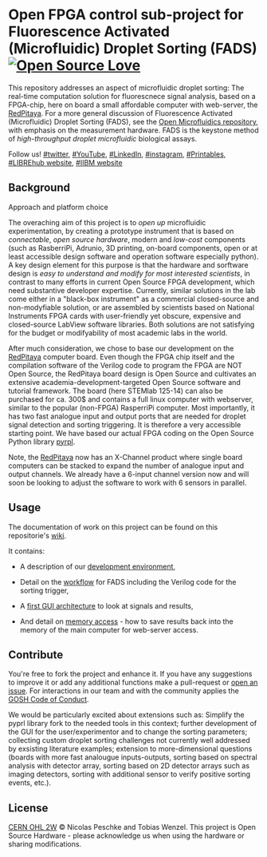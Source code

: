 # Open FPGA control sub-project for Fluorescence Activated (Microfluidic) Droplet Sorting (FADS) [![Open Source Love](https://badges.frapsoft.com/os/v1/open-source.svg?v=103)](https://github.com/ellerbrock/open-source-badges/)

This repository addresses an aspect of microfluidic droplet sorting: The real-time computation solution for fluorescnece signal analysis, based on a FPGA-chip, here on board a small affordable computer with web-server, the [RedPitaya](https://github.com/RedPitaya). For a more general discussion of Fluorescence Activated (Microfluidic) Droplet Sorting (FADS), see the [Open Microfluidics repository](https://github.com/MakerTobey/OpenMicrofluidics/tree/master/Open%20Fluorescence%20Activated%20Droplet%20Sorting%20(FADS)), with emphasis on the measurement hardware. FADS is the keystone method of *high-throughput droplet microfluidic* biological assays.

Follow us! [#twitter](https://twitter.com/WenzelLab), [#YouTube](https://www.youtube.com/@librehub), [#LinkedIn](https://www.linkedin.com/company/92802424), [#instagram](https://www.instagram.com/wenzellab/), [#Printables](https://www.printables.com/@WenzelLab), [#LIBREhub website](https://librehub.github.io), [#IIBM website](https://ingenieriabiologicaymedica.uc.cl/en/people/faculty/821-tobias-wenzel)

## Background

Approach and platform choice

The overaching aim of this project is to *open up* microfluidic experimentation, by creating a prototype instrument that is based on *connectable*, *open source hardware*, modern and *low-cost* components (such as RasberriPi, Adrunio, 3D printing, on-board components, open or at least accessible design software and operation software especially python). A key design element for this purpose is that the hardware and sorftware design is *easy to understand and modify for most interested scientists*, in contrast to many efforts in current Open Source FPGA development, which need substantive developer expertise. Currently, similar solutions in the lab come either in a "black-box instrument" as a commercial closed-source and non-modyfiable solution, or are assembled by scientists based on National Instruments FPGA cards with user-friendly yet obscure, expensive and closed-source LabView software libraries. Both solutions are not satisfying for the budget or modifyability of most academic labs in the world.

After much consideration, we chose to base our development on the [RedPitaya](https://github.com/RedPitaya) computer board. Even though the FPGA chip itself and the compilation software of the Verilog code to program the FPGA are NOT Open Source, the RedPitaya board design is Open Source and cultivates an extensive academia-development-targeted Open Source software and tutorial framework. The board (here STEMlab 125-14) can also be purchased for ca. 300$ and contains a full linux computer with webserver, similar to the popular (non-FPGA) RasperriPi computer. Most importantly, it has two fast analogue input and output ports that are needed for droplet signal detection and sorting triggering. It is therefore a very accessible starting point. We have based our actual FPGA coding on the Open Source Python library [pyrpl](http://lneuhaus.github.io/pyrpl/).

Note, the [RedPitaya](https://github.com/RedPitaya) now has an X-Channel product where single board computers can be stacked to expand the number of analogue input and output channels. We already have a 6-input channel version now and will soon be looking to adjust the software to work with 6 sensors in parallel.

## Usage

The documentation of work on this project can be found on this repositorie's [wiki](https://github.com/wenzel-lab/droplet-sorting-FPGA-controller/wiki).

It contains:

* A description of our [development environment](https://github.com/wenzel-lab/droplet-sorting-FPGA-control/wiki/Development-Environment), 

* Detail on the [workflow](https://github.com/wenzel-lab/droplet-sorting-FPGA-control/wiki/Development-Workflow) for FADS including the Verilog code for the sorting trigger,

* A [first GUI architecture](https://github.com/wenzel-lab/droplet-sorting-FPGA-control/wiki/GUI-Architecture) to look at signals and results,

* And detail on [memory access](https://github.com/wenzel-lab/droplet-sorting-FPGA-control/wiki/Memory-Access) - how to save results back into the memory of the main computer for web-server access.

## Contribute

You're free to fork the project and enhance it. If you have any suggestions to improve it or add any additional functions make a pull-request or [open an issue](https://github.com/wenzel-lab/droplet-sorting-FPGA-control/issues/new).
For interactions in our team and with the community applies the [GOSH Code of Conduct](https://openhardware.science/gosh-2017/gosh-code-of-conduct/).

We would be particularly excited about extensions such as: Simplify the pyprl library fork to the needed tools in this context; further development of the GUI for the user/experimentor and to change the sorting parameters; collecting custom droplet sorting challenges not currently well addressed by exsisting literature examples; extension to more-dimensional questions (boards with more fast analougue inputs-outputs, sorting based on spectral analysis with detector array, sorting based on 2D detector arrays such as imaging detectors, sorting with additional sensor to verify positive sorting events, etc.).

## License

[CERN OHL 2W](LICENSE) © Nicolas Peschke and Tobias Wenzel. This project is Open Source Hardware - please acknowledge us when using the hardware or sharing modifications.
